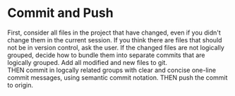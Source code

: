 # Commit and Push

First, consider all files in the project that have changed, even if you didn't change them in the current session.
If you think there are files that should not be in version control, ask the user.
If the changed files are not logically grouped, decide how to bundle them into separate commits that are logically grouped. 
Add all modified and new files to git.  
THEN commit in logcally related groups with clear and concise one-line commit messages, using semantic commit notation.
THEN push the commit to origin.
